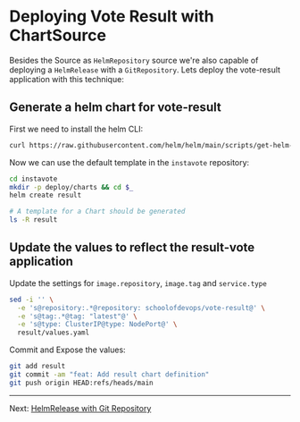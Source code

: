 # Deploying Vote Result with ChartSource

Besides the Source as `HelmRepository` source we're also capable of deploying a
`HelmRelease` with a `GitRepository`. Lets deploy the vote-result application
with this technique:

## Generate a helm chart for vote-result

First we need to install the helm CLI:

```sh
curl https://raw.githubusercontent.com/helm/helm/main/scripts/get-helm-3 | bash
```

Now we can use the default template in the `instavote` repository:

```sh
cd instavote
mkdir -p deploy/charts && cd $_
helm create result

# A template for a Chart should be generated
ls -R result
```

## Update the values to reflect the result-vote application

Update the settings for `image.repository`, `image.tag` and `service.type`

```sh
sed -i '' \
  -e 's@repository:.*@repository: schoolofdevops/vote-result@' \
  -e 's@tag:.*@tag: "latest"@' \
  -e 's@type: ClusterIP@type: NodePort@' \
  result/values.yaml
```

Commit and Expose the values:

```sh
git add result
git commit -am "feat: Add result chart definition"
git push origin HEAD:refs/heads/main
```

---
Next: [HelmRelease with Git Repository](./04-HelmRelease-with-Git-Repository.md)

